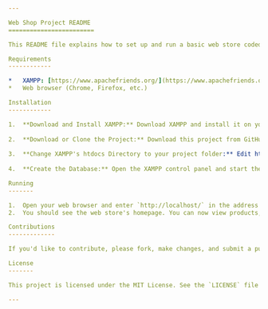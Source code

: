 ```yaml
---

Web Shop Project README
========================

This README file explains how to set up and run a basic web store coded using XAMPP, PHP, and MySQL.

Requirements
------------

*   XAMPP: [https://www.apachefriends.org/](https://www.apachefriends.org/)
*   Web browser (Chrome, Firefox, etc.)

Installation
------------

1.  **Download and Install XAMPP:** Download XAMPP and install it on your computer. XAMPP includes components like the Apache web server, MySQL database, and PHP.
    
2.  **Download or Clone the Project:** Download this project from GitHub or create it in your own coding environment.
    
3.  **Change XAMPP's htdocs Directory to your project folder:** Edit httpd.conf file's documentroot directory. Example path: `.\php-folder-location-from-our-project`
    
4.  **Create the Database:** Open the XAMPP control panel and start the MySQL module. Go to `http://localhost/phpmyadmin` in your browser. Create a new database and name it `webshop`.

Running
-------

1.  Open your web browser and enter `http://localhost/` in the address bar.
2.  You should see the web store's homepage. You can now view products, add them to the cart, and place orders.

Contributions
-------------

If you'd like to contribute, please fork, make changes, and submit a pull request. It will be reviewed before being merged.

License
-------

This project is licensed under the MIT License. See the `LICENSE` file for more information.

---
```

